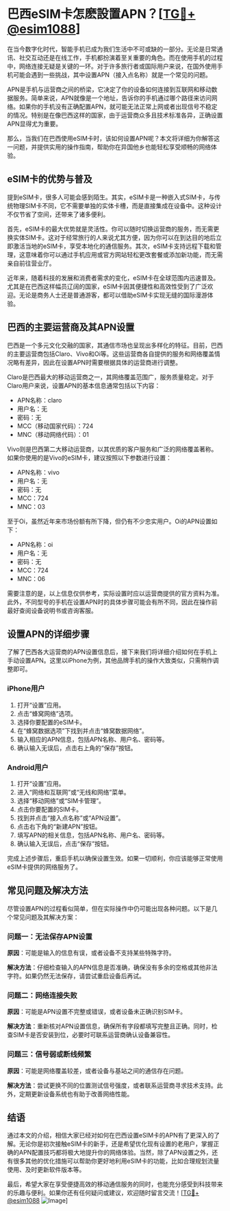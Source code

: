 # 巴西eSIM卡怎麽設置APN？[[TG💪+ @esim1088](https://t.me/s/esim1088)]

在当今数字化时代，智能手机已成为我们生活中不可或缺的一部分。无论是日常通讯、社交互动还是在线工作，手机都扮演着至关重要的角色。而在使用手机的过程中，网络连接无疑是关键的一环。对于许多旅行者或国际用户来说，在国外使用手机可能会遇到一些挑战，其中设置APN（接入点名称）就是一个常见的问题。

APN是手机与运营商之间的桥梁，它决定了你的设备如何连接到互联网和移动数据服务。简单来说，APN就像是一个地址，告诉你的手机通过哪个路径来访问网络。如果你的手机没有正确配置APN，就可能无法正常上网或者出现信号不稳定的情况。特别是在像巴西这样的国家，由于运营商众多且技术标准各异，正确设置APN显得尤为重要。

那么，当我们在巴西使用eSIM卡时，该如何设置APN呢？本文将详细为你解答这一问题，并提供实用的操作指南，帮助你在异国他乡也能轻松享受顺畅的网络体验。

## eSIM卡的优势与普及

提到eSIM卡，很多人可能会感到陌生。其实，eSIM卡是一种嵌入式SIM卡，与传统物理SIM卡不同，它不需要单独的实体卡槽，而是直接集成在设备中。这种设计不仅节省了空间，还带来了诸多便利。

首先，eSIM卡的最大优势就是灵活性。你可以随时切换运营商的服务，而无需更换实体SIM卡。这对于经常旅行的人来说尤其方便，因为你可以在到达目的地后立即激活当地的eSIM卡，享受本地化的通信服务。其次，eSIM卡支持远程下载和管理，这意味着你可以通过手机应用或官方网站轻松更改套餐或添加新功能，而无需亲自前往营业厅。

近年来，随着科技的发展和消费者需求的变化，eSIM卡在全球范围内迅速普及。尤其是在巴西这样幅员辽阔的国家，eSIM卡因其便捷性和高效性受到了广泛欢迎。无论是商务人士还是普通游客，都可以借助eSIM卡实现无缝的国际漫游体验。

## 巴西的主要运营商及其APN设置

巴西是一个多元文化交融的国家，其通信市场也呈现出多样化的特征。目前，巴西的主要运营商包括Claro、Vivo和Oi等。这些运营商各自提供的服务和网络覆盖情况略有差异，因此在设置APN时需要根据具体的运营商进行调整。

Claro是巴西最大的移动运营商之一，其网络覆盖范围广，服务质量稳定。对于Claro用户来说，设置APN的基本信息通常包括以下内容：
- APN名称：claro
- 用户名：无
- 密码：无
- MCC（移动国家代码）：724
- MNC（移动网络代码）：01

Vivo则是巴西第二大移动运营商，以其优质的客户服务和广泛的网络覆盖著称。如果你使用的是Vivo的eSIM卡，建议按照以下参数进行设置：
- APN名称：vivo
- 用户名：无
- 密码：无
- MCC：724
- MNC：03

至于Oi，虽然近年来市场份额有所下降，但仍有不少忠实用户。Oi的APN设置如下：
- APN名称：oi
- 用户名：无
- 密码：无
- MCC：724
- MNC：06

需要注意的是，以上信息仅供参考，实际设置时应以运营商提供的官方资料为准。此外，不同型号的手机在设置APN时的具体步骤可能会有所不同，因此在操作前最好查阅设备说明书或咨询客服。

## 设置APN的详细步骤

了解了巴西各大运营商的APN设置信息后，接下来我们将详细介绍如何在手机上手动设置APN。这里以iPhone为例，其他品牌手机的操作大致类似，只需稍作调整即可。

### iPhone用户

1. 打开“设置”应用。
2. 点击“蜂窝网络”选项。
3. 选择你要配置的eSIM卡。
4. 在“蜂窝数据选项”下找到并点击“蜂窝数据网络”。
5. 输入相应的APN信息，包括APN名称、用户名、密码等。
6. 确认输入无误后，点击右上角的“保存”按钮。

### Android用户

1. 打开“设置”应用。
2. 进入“网络和互联网”或“无线和网络”菜单。
3. 选择“移动网络”或“SIM卡管理”。
4. 点击你要配置的SIM卡。
5. 找到并点击“接入点名称”或“APN设置”。
6. 点击右下角的“新建APN”按钮。
7. 填写APN的相关信息，包括APN名称、用户名、密码等。
8. 确认输入无误后，点击“保存”按钮。

完成上述步骤后，重启手机以确保设置生效。如果一切顺利，你应该能够正常使用eSIM卡提供的网络服务了。

## 常见问题及解决方法

尽管设置APN的过程看似简单，但在实际操作中仍可能出现各种问题。以下是几个常见问题及其解决方案：

### 问题一：无法保存APN设置

**原因**：可能是输入的信息有误，或者设备不支持某些特殊字符。

**解决方法**：仔细检查输入的APN信息是否准确，确保没有多余的空格或其他非法字符。如果仍然无法保存，请尝试重启设备后再试。

### 问题二：网络连接失败

**原因**：可能是APN设置不完整或错误，或者设备未正确识别SIM卡。

**解决方法**：重新核对APN设置信息，确保所有字段都填写完整且正确。同时，检查SIM卡是否安装到位，必要时可联系运营商确认设备兼容性。

### 问题三：信号弱或断线频繁

**原因**：可能是网络覆盖较差，或者设备与基站之间的通信存在问题。

**解决方法**：尝试更换不同的位置测试信号强度，或者联系运营商寻求技术支持。此外，定期更新设备系统也有助于改善网络性能。

## 结语

通过本文的介绍，相信大家已经对如何在巴西设置eSIM卡的APN有了更深入的了解。无论你是初次接触eSIM卡的新手，还是希望优化现有设置的老用户，掌握正确的APN配置技巧都将极大地提升你的网络体验。当然，除了APN设置之外，还有很多其他的优化措施可以帮助你更好地利用eSIM卡的功能，比如合理规划流量使用、及时更新软件版本等。

最后，希望大家在享受便捷高效的移动通信服务的同时，也能充分感受到科技带来的乐趣与便利。如果你还有任何疑问或建议，欢迎随时留言交流！[[TG💪+ @esim1088](https://t.me/s/esim1088) ![Image](https://i.postimg.cc/4NQfJmqS/Snipaste-2025-05-13-00-14-12.png)]